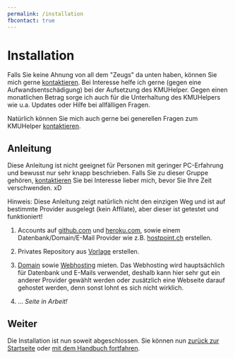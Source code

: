 ```yaml
---
permalink: /installation
fbcontact: true
---
```


# Installation

Falls Sie keine Ahnung von all dem "Zeugs" da unten haben, können Sie mich gerne [kontaktieren](<{{ site.kontakt_url }}>). Bei Interesse helfe ich gerne (gegen eine Aufwandsentschädigung) bei der Aufsetzung des KMUHelper. Gegen einen monatlichen Betrag sorge ich auch für die Unterhaltung des KMUHelpers wie u.a. Updates oder Hilfe bei allfälligen Fragen.

Natürlich können Sie mich auch gerne bei generellen Fragen zum KMUHelper [kontaktieren](<{{ site.kontakt_url }}>).

## Anleitung

Diese Anleitung ist nicht geeignet für Personen mit geringer PC-Erfahrung und bewusst nur sehr knapp beschrieben. Falls Sie zu dieser Gruppe gehören, [kontaktieren](<{{ site.kontakt_url }}>) Sie bei Interesse lieber mich, bevor Sie Ihre Zeit verschwenden. xD

Hinweis: Diese Anleitung zeigt natürlich nicht den einzigen Weg und ist auf bestimmte Provider ausgelegt (kein Affilate), aber dieser ist getestet und funktioniert!

1. Accounts auf [github.com](https://github.com/join) und [heroku.com](https://signup.heroku.com/), sowie einem Datenbank/Domain/E-Mail Provider wie z.B. [hostpoint.ch](https://hostpoint.ch) erstellen.

2. Privates Repository aus [Vorlage](https://github.com/rafaelurben/django-kmuhelper-template-heroku/generate) erstellen.

3. [Domain](https://www.hostpoint.ch/domains/domains.html) sowie [Webhosting](https://www.hostpoint.ch/webhosting/webhosting-angebote.html) mieten. Das Webhosting wird hauptsächlich für Datenbank und E-Mails verwendet, deshalb kann hier sehr gut ein anderer Provider gewählt werden oder zusätzlich eine Webseite darauf gehostet werden, denn sonst lohnt es sich nicht wirklich.

4. ... *Seite in Arbeit!*

## Weiter

Die Installation ist nun soweit abgeschlossen. Sie können nun [zurück zur Startseite](./README.md) oder [mit dem Handbuch fortfahren](manual/README.md).
